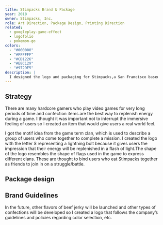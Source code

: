 ```yaml
---
title: Stimpacks Brand & Package
year: 2018
owner: Stimpacks, Inc.
role: Art Direction, Package Design, Printing Direction
related:
  - googleplay-game-effect
  - logofolio
  - pokemon-go
colors:
  - "#000000"
  - "#FFFFFF"
  - "#CD1226"
  - "#E8C129"
  - "#9729E5"
description: |
  I designed the logo and packaging for Stimpacks,a San Francisco based snack company. The company targeted hardcore gamers with recovery items called Stimpack for games like FPS, etc. Although most of the visuals were of syringes and other medical supplies, I was very careful not make it too serious because I was aware that the company was a snack brand. I was told that they planned to develop other confections in the future so I designed the first product, beef jerky, with an idea/concept that would be consistent even if the product line expanded in the future.
---
```


## Strategy

There are many hardcore gamers who play video games for very long periods of time and confection items are the best way to replenish energy during a game. I thought it was important not to interrupt the immersive feeling of users so I created an item that would give users a real world feel.

I got the motif idea from the game term clan, which is used to describe a group of users who come together to complete a mission. I created the logo with the letter S representing a lightning bolt because it gives users the impression that their energy will be replenished in a flash of light.The shape of the logo resembles the shape of flags used in the game to express different clans. These are thought to bind users who eat Stimpacks together as friends to join in on a struggle/battle.

<work-media name="concept2.jpg" alt="Concept" />
<work-media name="logo.jpg" alt="Logo design" />

<work-media name="badge.jpg" alt="Pin Badge" caption="Even when the logo that only displayed the lightning bolt for social media profiles and the small sized icons for other media were provided, they were still highly visible and gave memorable impressions." />

## Package design

<work-media name="package01.jpg" alt="Package design for Original Beef Jerky" />
<work-media name="package02.jpg" alt="Package design for Peppered Beef Jerky" />
<work-media name="package03.jpg" alt="Package design for Teriyaki Beef Jerky" />
<work-media name="package04.jpg" alt="Package design for Potato Chips" />
<work-media name="package05.jpg" alt="Package design for Marshmallows" />

## Brand Guidelines

In the future, other flavors of beef jerky will be launched and other types of confections will be developed so I created a logo that follows the company’s guidelines and policies regarding color selection, etc.

<work-media name="brandbook.jpg" alt="Brand book" />
<work-media name="brandbook2.jpg" alt="Brand guidelines" />
<work-media name="brandbook3.jpg" alt="Logomark horizontal typesetting" />
<work-media name="brandbook4.jpg" alt="Typography" />
<work-media name="brandbook5.jpg" alt="Color palette for future product lines" />
